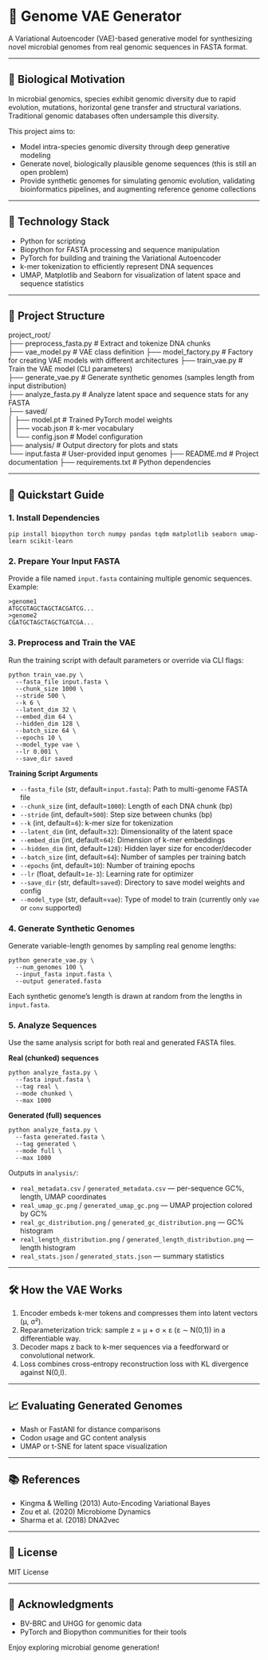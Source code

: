 # 🧬 Genome VAE Generator

A Variational Autoencoder (VAE)-based generative model for synthesizing novel microbial genomes from real genomic
sequences in FASTA format.

---

## 🧪 Biological Motivation

In microbial genomics, species exhibit genomic diversity due to rapid evolution, mutations, horizontal gene transfer and
structural variations. Traditional genomic databases often undersample this diversity.

This project aims to:

- Model intra-species genomic diversity through deep generative modeling
- Generate novel, biologically plausible genome sequences (this is still an open problem)
- Provide synthetic genomes for simulating genomic evolution, validating bioinformatics pipelines, and augmenting
  reference genome collections

---

## 🧠 Technology Stack

- Python for scripting
- Biopython for FASTA processing and sequence manipulation
- PyTorch for building and training the Variational Autoencoder
- k-mer tokenization to efficiently represent DNA sequences
- UMAP, Matplotlib and Seaborn for visualization of latent space and sequence statistics

---

## 📂 Project Structure

project_root/  
├── preprocess_fasta.py # Extract and tokenize DNA chunks  
├── vae_model.py # VAE class definition
├── model_factory.py # Factory for creating VAE models with different architectures
├── train_vae.py # Train the VAE model (CLI parameters)  
├── generate_vae.py # Generate synthetic genomes (samples length from input distribution)  
├── analyze_fasta.py # Analyze latent space and sequence stats for any FASTA  
├── saved/                     
│ ├── model.pt # Trained PyTorch model weights  
│ ├── vocab.json # k-mer vocabulary  
│ └── config.json # Model configuration  
├── analysis/ # Output directory for plots and stats  
└── input.fasta # User-provided input genomes
├── README.md # Project documentation
├── requirements.txt # Python dependencies

---

## 🚀 Quickstart Guide

### 1. Install Dependencies

    pip install biopython torch numpy pandas tqdm matplotlib seaborn umap-learn scikit-learn

### 2. Prepare Your Input FASTA

Provide a file named `input.fasta` containing multiple genomic sequences. Example:

    >genome1
    ATGCGTAGCTAGCTACGATCG...
    >genome2
    CGATGCTAGCTAGCTGATCGA...

### 3. Preprocess and Train the VAE

Run the training script with default parameters or override via CLI flags:

    python train_vae.py \
      --fasta_file input.fasta \
      --chunk_size 1000 \
      --stride 500 \
      --k 6 \
      --latent_dim 32 \
      --embed_dim 64 \
      --hidden_dim 128 \
      --batch_size 64 \
      --epochs 10 \
      --model_type vae \
      --lr 0.001 \
      --save_dir saved

**Training Script Arguments**

- `--fasta_file` (str, default=`input.fasta`): Path to multi-genome FASTA file
- `--chunk_size` (int, default=`1000`): Length of each DNA chunk (bp)
- `--stride` (int, default=`500`): Step size between chunks (bp)
- `--k` (int, default=`6`): k-mer size for tokenization
- `--latent_dim` (int, default=`32`): Dimensionality of the latent space
- `--embed_dim` (int, default=`64`): Dimension of k-mer embeddings
- `--hidden_dim` (int, default=`128`): Hidden layer size for encoder/decoder
- `--batch_size` (int, default=`64`): Number of samples per training batch
- `--epochs` (int, default=`10`): Number of training epochs
- `--lr` (float, default=`1e-3`): Learning rate for optimizer
- `--save_dir` (str, default=`saved`): Directory to save model weights and config
- `--model_type` (str, default=`vae`): Type of model to train (currently only `vae` or `conv` supported)

### 4. Generate Synthetic Genomes

Generate variable-length genomes by sampling real genome lengths:

    python generate_vae.py \
      --num_genomes 100 \
      --input_fasta input.fasta \
      --output generated.fasta

Each synthetic genome’s length is drawn at random from the lengths in `input.fasta`.

### 5. Analyze Sequences

Use the same analysis script for both real and generated FASTA files.

**Real (chunked) sequences**

    python analyze_fasta.py \
      --fasta input.fasta \
      --tag real \
      --mode chunked \
      --max 1000

**Generated (full) sequences**

    python analyze_fasta.py \
      --fasta generated.fasta \
      --tag generated \
      --mode full \
      --max 1000

Outputs in `analysis/`:

- `real_metadata.csv` / `generated_metadata.csv` — per-sequence GC%, length, UMAP coordinates
- `real_umap_gc.png` / `generated_umap_gc.png` — UMAP projection colored by GC%
- `real_gc_distribution.png` / `generated_gc_distribution.png` — GC% histogram
- `real_length_distribution.png` / `generated_length_distribution.png` — length histogram
- `real_stats.json` / `generated_stats.json` — summary statistics

---

## 🛠️ How the VAE Works

1. Encoder embeds k-mer tokens and compresses them into latent vectors (μ, σ²).
2. Reparameterization trick: sample z = μ + σ × ε (ε ∼ N(0,1)) in a differentiable way.
3. Decoder maps z back to k-mer sequences via a feedforward or convolutional network.
4. Loss combines cross-entropy reconstruction loss with KL divergence against N(0,I).

---

## 📈 Evaluating Generated Genomes

- Mash or FastANI for distance comparisons
- Codon usage and GC content analysis
- UMAP or t-SNE for latent space visualization

---

## 📚 References

- Kingma & Welling (2013) Auto-Encoding Variational Bayes
- Zou et al. (2020) Microbiome Dynamics
- Sharma et al. (2018) DNA2vec

---

## 📝 License

MIT License

---

## 🙌 Acknowledgments

- BV-BRC and UHGG for genomic data
- PyTorch and Biopython communities for their tools

Enjoy exploring microbial genome generation!  
